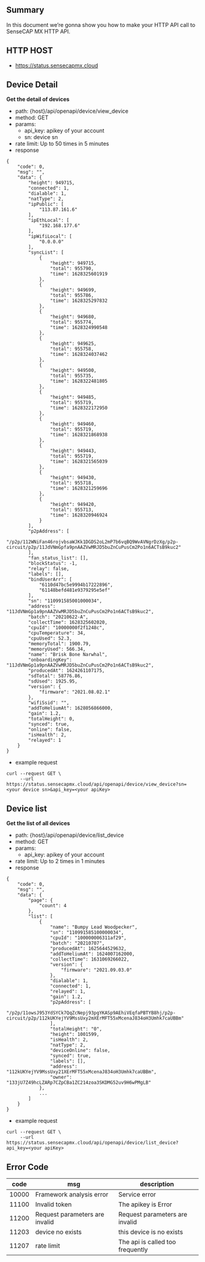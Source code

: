 ## Summary
In this document we’re gonna show you how to make your HTTP API call to SenseCAP MX HTTP API.

## HTTP HOST
- https://status.sensecapmx.cloud

## Device Detail
**Get the detail of devices**

- path: {host}/api/openapi/device/view_device
- method: GET
- params:
    - api_key: apikey of your account
    - sn: device sn
- rate limit: Up to 50 times in 5 minutes
- response
```
{
    "code": 0,
    "msg": "",
    "data": {
        "height": 949715,
        "connected": 1,
        "dialable": 1,
        "natType": 2,
        "ipPublic": [
            "113.87.161.6"
        ],
        "ipEthLocal": [
            "192.168.177.6"
        ],
        "ipWifiLocal": [
            "0.0.0.0"
        ],
        "syncList": [
            {
                "height": 949715,
                "total": 955790,
                "time": 1628325601919
            },
            {
                "height": 949699,
                "total": 955786,
                "time": 1628325297832
            },
            {
                "height": 949680,
                "total": 955774,
                "time": 1628324990548
            },
            {
                "height": 949625,
                "total": 955758,
                "time": 1628324037462
            },
            {
                "height": 949500,
                "total": 955735,
                "time": 1628322481805
            },
            {
                "height": 949485,
                "total": 955719,
                "time": 1628322172950
            },
            {
                "height": 949460,
                "total": 955719,
                "time": 1628321868938
            },
            {
                "height": 949443,
                "total": 955719,
                "time": 1628321565039
            },
            {
                "height": 949430,
                "total": 955718,
                "time": 1628321259696
            },
            {
                "height": 949420,
                "total": 955713,
                "time": 1628320946924
            }
        ],
        "p2pAddress": [
            "/p2p/112WNiFan46rojvbsaWJKk1DGDS2oL2mP7b6vqBQ9WvAVNgrDzXg/p2p-circuit/p2p/11JdVNmGpfa9pnAAZVwMRJD5buZnCuPusCm2Po1n6ACTsB9kuc2"
        ],
        "fan_status_list": [],
        "blockStatus": -1,
        "relay": false,
        "labels": [],
        "bindUserArr": [
            "6110d47bc5e9994b17222896",
            "61148befd481e9379295e5ef"
        ],
        "sn": "110991585001000034",
        "address": "11JdVNmGp1a9pnAAZVwMRJD5buZnCuPusCm2Po1n6ACTsB9kuc2",
        "batch": "20210622-A",
        "collectTime": 1628325602020,
        "cpuId": "10000000f2f1248c",
        "cpuTemperature": 34,
        "cpuUsed": 52.3,
        "memoryTotal": 1900.79,
        "memoryUsed": 566.34,
        "name": "Brisk Bone Narwhal",
        "onboardingKey": "11JdVNmGp1a9pnAAZVwMRJD5buZnCuPusCm2Po1n6ACTsB9kuc2",
        "producedAt": 1624261107175,
        "sdTotal": 58776.86,
        "sdUsed": 1925.95,
        "version": {
            "firmware": "2021.08.02.1"
        },
        "wifiSsid": "",
        "addToHeliumAt": 1628056866000,
        "gain": 1.2,
        "totalHeight": 0,
        "synced": true,
        "online": false,
        "isHealth": 2,
        "relayed": 1
    }
}
```
- example request
```
curl --request GET \
     --url https://status.sensecapmx.cloud/api/openapi/device/view_device?sn=<your device sn>&api_key=<your apiKey>
```

## Device list
**Get the list of all devices**

- path: {host}/api/openapi/device/list_device
- method: GET
- params:
    - api_key: apikey of your account
- rate limit: Up to 2 times in 1 minutes
- response
```
{
    "code": 0,
    "msg": "",
    "data": {
        "page": {
            "count": 4
        },
        "list": [
            {
                "name": "Bumpy Lead Woodpecker",
                "sn": "110991585100000034",
                "cpuId": "100000006311af29",
                "batch": "20210707",
                "producedAt": 1625644529632,
                "addToHeliumAt": 1624007162000,
                "collectTime": 1631069266022,
                "version": {
                    "firmware": "2021.09.03.0"
                },
                "dialable": 1,
                "connected": 1,
                "relayed": 1,
                "gain": 1.2,
                "p2pAddress": [
                    "/p2p/11owsJ953YdSYCk7QqZcNepj93pgYKASp9AEhiVEqfaPBTYB8hj/p2p-circuit/p2p/112kUKYejYV9MssUxy2mXErMFT55xMcenaJ834oH3Umhk7caUBBm"
                ],
                "totalHeight": "0",
                "height": 1001599,
                "isHealth": 2,
                "natType": 2,
                "deviceOnline": false,
                "synced": true,
                "labels": [],
                "address": "112kUKYejYV9MssUxy21XErMFT55xMcenaJ834oH3Umhk7caUBBm",
                "owner": "133jU7Z49hcLZARp7CZpCBa1ZC214zoa3SKDMG52uv9H6wPMgLB"
            },
            ...
        ]
    }
}
```
- example request
```
curl --request GET \
     --url https://status.sensecapmx.cloud/api/openapi/device/list_device?api_key=<your apiKey>
```

## Error Code

code| msg | description
---|---|---
10000 | Framework analysis error | Service error
11100 | Invalid token | The apikey is Error
11200 | Request parameters are invalid | Request parameters are invalid
11203 | device no exists | this device is no exists
11207 | rate limit | The api is called too frequently
